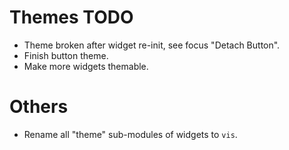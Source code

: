 # Themes TODO

* Theme broken after widget re-init, see focus "Detach Button".
* Finish button theme.
* Make more widgets themable.


# Others

* Rename all "theme" sub-modules of widgets to `vis`.
